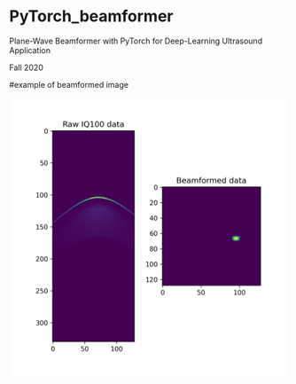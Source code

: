 # PyTorch_beamformer

Plane-Wave Beamformer with PyTorch for Deep-Learning Ultrasound Application

Fall 2020

#example of beamformed image

![alt text](https://github.com/paxing/PyTorch_beamformer/blob/main/figures/exemple_beamformed.png?raw=true)
